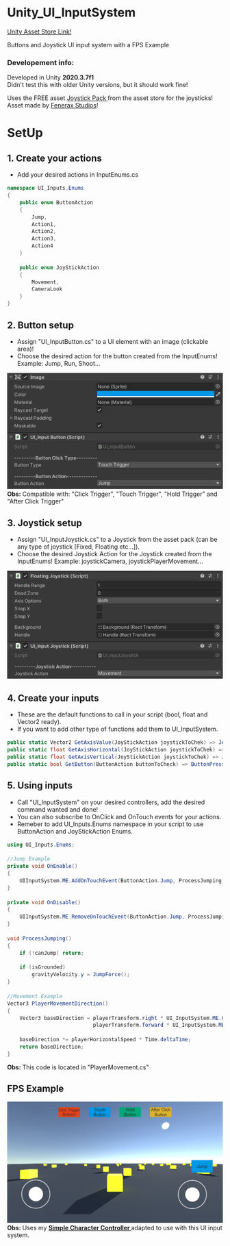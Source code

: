 # Unity_UI_InputSystem

<a href='https://u3d.as/2G0G'> Unity Asset Store Link!</a><br>

Buttons and Joystick UI input system with a FPS Example

### Developement info:
Developed in Unity <strong>2020.3.7f1</strong> <br>
Didn't test this with older Unity versions, but it should work fine! <br>

Uses the FREE asset <a href='https://assetstore.unity.com/packages/tools/input-management/joystick-pack-107631'> Joystick Pack </a> from the asset store for the joysticks! Asset made by <a href='https://assetstore.unity.com/publishers/32730'> Fenerax Studios</a>! <br>

# SetUp

## 1. Create your actions
* Add your desired actions in InputEnums.cs

```C#
namespace UI_Inputs.Enums
{
    public enum ButtonAction 
    {
        Jump,
        Action1,
        Action2, 
        Action3,
        Action4
    }

    public enum JoyStickAction
    {
        Movement,
        CameraLook
    }
}
```

## 2. Button setup
* Assign "UI_InputButton.cs" to a UI element with an image (clickable area)! <br>
* Choose the desired action for the button created from the InputEnums! Example: Jump, Run, Shoot... <br>

![1](Screenshots/SetUpButton.png) <br>
<strong> Obs: </strong> Compatible with: "Click Trigger", "Touch Trigger", "Hold Trigger" and "After Click Trigger"

## 3. Joystick setup
* Assign "UI_InputJoystick.cs" to a Joystick from the asset pack (can be any type of joystick [Fixed, Floating etc...]). <br>
* Choose the desired Joystick Action for the Joystick created from the InputEnums! Example: joystickCamera, joystickPlayerMovement... <br>

![1](Screenshots/SetUpJoystick.png)

## 4. Create your inputs
* These are the default functions to call in your script (bool, float and Vector2 ready).
* If you want to add other type of functions add them to UI_InputSystem.

```C#
public static Vector2 GetAxisValue(JoyStickAction joystickToChek) => JoyStickProcessor(joystickToChek);
public static float GetAxisHorizontal(JoyStickAction joystickToChek) => JoyStickProcessor(joystickToChek).x;
public static float GetAxisVertical(JoyStickAction joystickToChek) => JoyStickProcessor(joystickToChek).y;
public static bool GetButton(ButtonAction buttonToCheck) => ButtonPressProcessor(buttonToCheck);
```

## 5. Using inputs
* Call "UI_InputSystem" on your desired controllers, add the desired command wanted and done!
* You can also subscribe to OnClick and OnTouch events for your actions.
* Remeber to add UI_Inputs.Enums namespace in your script to use ButtonAction and JoyStickAction Enums.

```C#
using UI_Inputs.Enums;

//Jump Example
private void OnEnable()
{
    UIInputSystem.ME.AddOnTouchEvent(ButtonAction.Jump, ProcessJumping);
}

private void OnDisable()
{
    UIInputSystem.ME.RemoveOnTouchEvent(ButtonAction.Jump, ProcessJumping);
}

void ProcessJumping()
{
    if (!canJump) return;

    if (isGrounded)      
        gravityVelocity.y = JumpForce();      
}

//Movement Example
Vector3 PlayerMovementDirection()
{
    Vector3 baseDirection = playerTransform.right * UI_InputSystem.ME.GetAxisHorizontal(JoyStickAction.Movement) +
                            playerTransform.forward * UI_InputSystem.ME.GetAxisVertical(JoyStickAction.Movement);

    baseDirection *= playerHorizontalSpeed * Time.deltaTime;
    return baseDirection;
}
```
<strong> Obs: </strong> This code is located in "PlayerMovement.cs"

## FPS Example
![1](Screenshots/Demo.png) <br>
<strong> Obs: </strong> Uses my <strong> <a href='https://github.com/playjoa/Unity_SimpleCharacterController_FPS'> Simple Character Controller </a> </strong> adapted to use with this UI input system.

